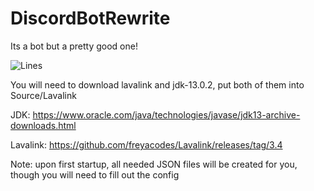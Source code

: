 # DiscordBotRewrite
Its a bot but a pretty good one!

![Lines](https://img.shields.io/tokei/lines/github/Helodity/DiscordBot?color=purple&label=Total%20Lines&style=flat-square)

You will need to download lavalink and jdk-13.0.2, put both of them into Source/Lavalink

JDK: https://www.oracle.com/java/technologies/javase/jdk13-archive-downloads.html

Lavalink: https://github.com/freyacodes/Lavalink/releases/tag/3.4

Note: upon first startup, all needed JSON files will be created for you, though you will need to fill out the config
